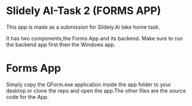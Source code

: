 
# Slidely AI-Task 2 (FORMS APP)

This app is made as a submission for Slidely.Ai take home task.

It has two components,the Forms App and its backend.
Make sure to run the backend app first then the Windows app.

# Forms App

Simply copy the GForm.exe application inside the app folder to your desktop or clone the repo and open the app.The other files are the source code for the App.
